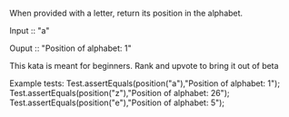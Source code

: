 When provided with a letter, return its position in the alphabet.

Input :: "a"

Ouput :: "Position of alphabet: 1"

This kata is meant for beginners. Rank and upvote to bring it out of beta

Example tests:
Test.assertEquals(position("a"),"Position of alphabet: 1");
Test.assertEquals(position("z"),"Position of alphabet: 26");
Test.assertEquals(position("e"),"Position of alphabet: 5");